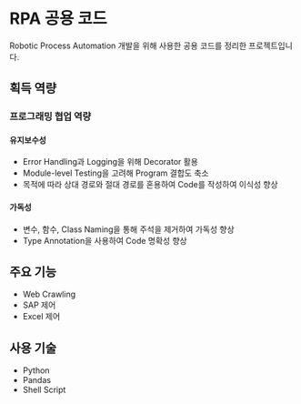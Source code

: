 # RPA 공용 코드
Robotic Process Automation 개발을 위해 사용한 공용 코드를 정리한 프로젝트입니다.

## 획득 역량
### 프로그래밍 협업 역량
#### 유지보수성
- Error Handling과 Logging을 위해 Decorator 활용
- Module-level Testing을 고려해 Program 결합도 축소
- 목적에 따라 상대 경로와 절대 경로를 혼용하여 Code를 작성하여 이식성 향상
#### 가독성
- 변수, 함수, Class Naming을 통해 주석을 제거하여 가독성 향상
- Type Annotation을 사용하여 Code 명확성 향상

## 주요 기능
- Web Crawling
- SAP 제어
- Excel 제어

## 사용 기술
- Python
- Pandas
- Shell Script
